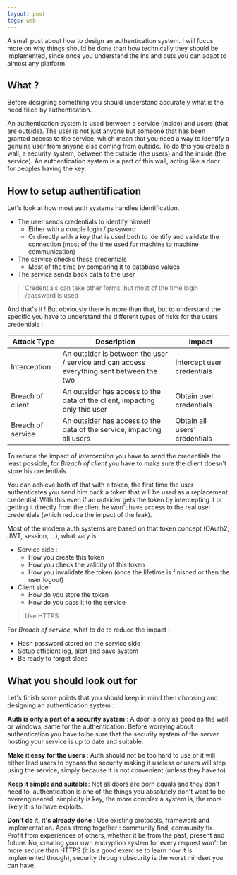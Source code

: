```yaml
---
layout: post
tags: web
---
```


A small post about how to design an authentication system. I will focus more on why things should be done than how technically they should be implemented, since once you understand the ins and outs you can adapt to almost any platform.

## What ?

Before designing something you should understand accurately what is the need filled by authentication.

An authentication system is used between a service (inside) and users (that are outside). The user is not just anyone but someone that has been granted access to the service, which mean that you need a way to identify a genuine user from anyone else coming from outside. To do this you create a wall, a security system, between the outside (the users) and the inside (the service). An authentication system is a part of this wall, acting like a door for peoples having the key.

## How to setup authentification

Let's look at how most auth systems handles identification.

- The user sends credentials to identify himself
    - Either with a couple login / password
    - Or directly with a key that is used both to identify and validate the connection (most of the time used for machine to machine communication)
- The service checks these credentials
    - Most of the time by comparing it to database values
- The service sends back data to the user

> Credentials can take other forms, but most of the time login /password is used

And that's it ! But obviously there is more than that, but to understand the specific you have to understand the different types of risks for the users credentials : 

<table>
  <thead>
    <tr>
      <th>Attack Type</th>
      <th>Description</th>
      <th>Impact</th>
    </tr>
  </thead>
  <tbody>
    <tr>
      <td>Interception</td>
      <td>An outsider is between the user / service and can access everything sent between the two</td>
      <td>Intercept user credentials</td>
    </tr>
    <tr>
      <td>Breach of client</td>
      <td>An outsider has access to the data of the client, impacting only this user</td>
      <td>Obtain user credentials</td>
    </tr>
    <tr>
      <td>Breach of service</td>
      <td>An outsider has access to the data of the service, impacting all users</td>
      <td>Obtain all users' credentials</td>
    </tr>
  </tbody>
</table>

To reduce the impact of *Interception* you have to send the credentials the least possible, for *Breach of client* you have to make sure the client doesn't store his credentials.

You can achieve both of that with a token, the first time the user authenticates you send him back a token that will be used as a replacement credential. With this even if an outsider gets the token by intercepting it or getting it directly from the client he won't have access to the real user credentials (which reduce the impact of the leak).

Most of the modern auth systems are based on that token concept (OAuth2, JWT, session, ...), what vary is :
- Service side :
    - How you create this token
    - How you check the validity of this token
    - How you invalidate the token (once the lifetime is finished or then the user logout)
- Client side :
    - How do you store the token
    - How do you pass it to the service

> Use HTTPS.

For *Breach of service*, what to do to reduce the impact :
- Hash password stored on the service side
- Setup efficient log, alert and save system
- Be ready to forget sleep

## What you should look out for

Let's finish some points that you should keep in mind then choosing and designing an authentication system :

**Auth is only a part of a security system** : A door is only as good as the wall or windows, same for the authentication. Before worrying about authentication you have to be sure that the security system of the server hosting your service is up to date and suitable.

**Make it easy for the users** : Auth should not be too hard to use or it will either lead users to bypass the security making it useless or users will stop using the service, simply because it is not convenient (unless they have to).

**Keep it simple and suitable**: Not all doors are born equals and they don't need to, authentication is one of the things you absolutely don't want to be overengineered, simplicity is key, the more complex a system is, the more likely it is to have exploits.

**Don't do it, it's already done** : Use existing protocols, framework and implementation. Apes strong together : community find, community fix. Profit from experiences of others, whether it be from the past, present and future. No, creating your own encryption system for every request won't be more secure than HTTPS (it is a good exercise to learn how it is implemented though), security through obscurity is the worst mindset you can have.